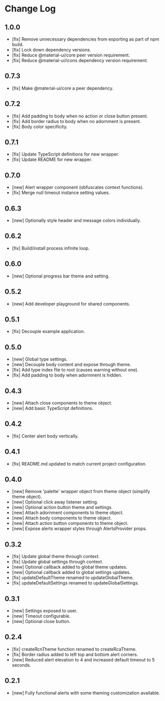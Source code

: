 # Change Log

## 1.0.0
- [fix] Remove unnecessary dependencies from exporting as part of npm build.
- [fix] Lock down dependency versions.
- [fix] Reduce @material-ui/core peer version requirement.
- [fix] Reduce @material-ui/icons dependency version requirement.

## 0.7.3
- [fix] Make @material-ui/core a peer dependency.

## 0.7.2
- [fix] Add padding to body when no action or close button present.
- [fix] Add border radius to body when no adornment is present.
- [fix] Body color specificity.

## 0.7.1
- [fix] Update TypeScript definitions for new wrapper.
- [fix] Update README for new wrapper.

## 0.7.0
- [new] Alert wrapper component (obfuscates context functions).
- [fix] Merge null timeout instance setting values.

## 0.6.3
- [new] Optionally style header and message colors individually.

## 0.6.2
- [fix] Build/install process infinite loop.

## 0.6.0
- [new] Optional progress bar theme and setting.

## 0.5.2
- [new] Add developer playground for shared components.

## 0.5.1
- [fix] Decouple example application.

## 0.5.0
- [new] Global type settings.
- [new] Decouple body content and expose through theme.
- [fix] Add type index file to root (causes warning without one).
- [fix] Add padding to body when adornment is hidden.

## 0.4.3
- [new] Attach close components to theme object.
- [new] Add basic TypeScript definitions.

## 0.4.2
- [fix] Center alert body vertically.

## 0.4.1
- [fix] README.md updated to match current project configuration.

## 0.4.0
- [new] Remove 'palette' wrapper object from theme object (simplify theme object).
- [new] Optional click away listener setting.
- [new] Optional action button theme and settings.
- [new] Attach adornment components to theme object.
- [new] Attach body components to theme object.
- [new] Attach action button components to theme object.
- [new] Expose alerts wrapper styles through AlertsProvider props.

## 0.3.2
- [fix] Update global theme through context.
- [fix] Update global settings through context.
- [new] Optional callback added to global theme updates.
- [new] Optional callback added to global settings updates.
- [fix] updateDefaultTheme renamed to updateGlobalTheme.
- [fix] updateDefaultSettings renamed to updateGlobalSettings.

## 0.3.1
- [new] Settings exposed to user.
- [new] Timeout configurable.
- [new] Optional close button.

## 0.2.4
- [fix] createRcnTheme function renamed to createRcaTheme.
- [fix] Border radius added to left top and bottom alert corners.
- [new] Reduced alert elevation to 4 and increased default timeout to 5 seconds.

## 0.2.1
- [new] Fully functional alerts with some theming customization available.